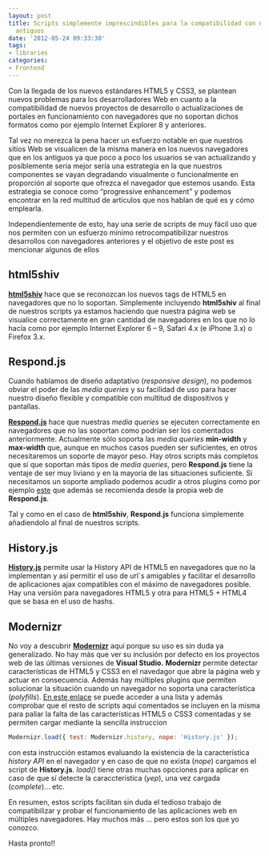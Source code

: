 ```yaml
---
layout: post
title: Scripts simplemente imprescindibles para la compatibilidad con navegadores
  antiguos
date: '2012-05-24 09:33:30'
tags:
- libraries
categories:
- Frontend
---
```



Con la llegada de los nuevos estándares HTML5 y CSS3, se plantean nuevos problemas para los desarrolladores Web en cuanto a la compatibilidad de nuevos proyectos de desarrollo o actualizaciones de portales en funcionamiento con navegadores que no soportan dichos formatos como por ejemplo Internet Explorer 8 y anteriores.

Tal vez no merezca la pena hacer un esfuerzo notable en que nuestros sitios Web se visualicen de la misma manera en los nuevos navegadores que en los antiguos ya que poco a poco los usuarios se van actualizando y posiblemente sería mejor sería una estrategia en la que nuestros componentes se vayan degradando visualmente o funcionalmente en proporción al soporte que ofrezca el navegador que estemos usando. Esta estrategia se conoce como “progressive enhancement” y podemos encontrar en la red multitud de artículos que nos hablan de qué es y cómo emplearla.

Independientemente de esto, hay una serie de scripts de muy fácil uso que nos permiten con un esfuerzo mínimo retrocompatibilizar nuestros desarrollos con navegadores anteriores y el objetivo de este post es mencionar algunos de ellos


## html5shiv

**[html5shiv](https://github.com/aFarkas/html5shiv "html5shiv")** hace que se reconozcan los nuevos tags de HTML5 en navegadores que no lo soportan. Simplemente incluyendo **html5shiv** al final de nuestros scripts ya estamos haciendo que nuestra página web se visualice correctamente en gran cantidad de navegadores en los que no lo hacía como por ejemplo Internet Explorer 6 – 9, Safari 4.x (e iPhone 3.x) o Firefox 3.x.


## Respond.js

Cuando hablamos de diseño adaptativo (*responsive design*), no podemos obviar el poder de las *media queries* y su facilidad de uso para hacer nuestro diseño flexible y compatible con multitud de dispositivos y pantallas.

**[Respond.js](https://github.com/scottjehl/Respond "respond.js")** hace que nuestras *media queries* se ejecuten correctamente en navegadores que no las soportan como podrían ser los comentados anteriormente. Actualmente sólo soporta las *media queries* **min-width** y **max-width** que, aunque en muchos casos pueden ser suficientes, en otros necesitaremos un soporte de mayor peso. Hay otros scripts más completos que sí que soportan más tipos de *media queries*, pero **Respond.js** tiene la ventaje de ser muy liviano y en la mayoría de las situaciones suficiente. Si necesitamos un soporte ampliado podemos acudir a otros plugins como por ejemplo [este](http://code.google.com/p/css3-mediaqueries-js/ "css3-mediaqueries-js") que además se recomienda desde la propia web de **Respond.js**.

Tal y como en el caso de **html5shiv**, **Respond.js** funciona simplemente añadiendolo al final de nuestros scripts.


## History.js

[**History.js**](https://github.com/balupton/History.js/ "History.js") permite usar la History API de HTML5 en navegadores que no la implementan y así permitir el uso de url´s amigables y facilitar el desarrollo de aplicaciones ajax compatibles con el máximo de navegadores posible. Hay una versión para navegadores HTML5 y otra para HTML5 + HTML4 que se basa en el uso de hashs.


## Modernizr

No voy a descubrir [**Modernizr**](http://modernizr.com/ "Modernizr") aquí porque su uso es sin duda ya generalizado. No hay más que ver su inclusión por defecto en los proyectos web de las últimas versiones de **Visual Studio.** **Modernizr** permite detectar características de HTML5 y CSS3 en el navedagor que abre la página web y actuar en consecuencia. Además hay múltiples plugins que permiten solucionar la situación cuando un navegador no soporta una característica (*polyfills*). [En este enlace](https://github.com/Modernizr/Modernizr/wiki/HTML5-Cross-browser-Polyfills "Polyfills") se puede acceder a una lista y además comprobar que el resto de scripts aqui comentados se incluyen en la misma para paliar la falta de las características HTML5 o CSS3 comentadas y se permiten cargar mediante la sencilla instruccion

```javascript
Modernizr.load({ test: Modernizr.history, nope: 'History.js' });
```

con esta instrucción estamos evaluando la existencia de la característica *history API* en el navegador y en caso de que no exista (*nope*) cargamos el script de **History.js**. *load()* tiene otras muchas opcciones para aplicar en caso de que sí detecte la caraccterística (*yep*), una vez cargada (*complete*)… etc.

En resumen, estos scripts facilitan sin duda el tedioso trabajo de compatibilizar y probar el funcionamiento de las aplicaciones web en múltiples navegadores. Hay muchos más … pero estos son los que yo conozco.

Hasta pronto!!


